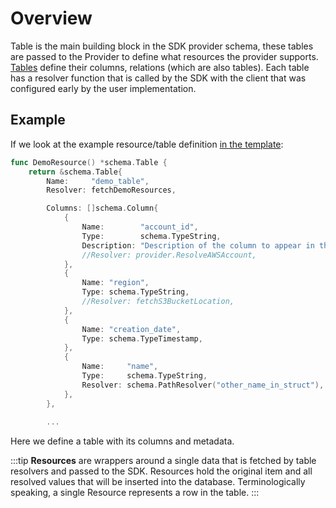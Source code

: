 # Overview

Table is the main building block in the SDK provider schema, these tables are passed to the Provider to define what resources the provider supports. [Tables](https://github.com/cloudquery/cq-provider-sdk/blob/main/provider/schema/table.go) define their columns, relations (which are also tables). Each table has a resolver function that is called by the SDK with the client that was configured early by the user implementation.

## Example

If we look at the example resource/table definition [in the template](https://github.com/cloudquery/cq-provider-template/blob/main/resources/demo_resource.go):

```go
func DemoResource() *schema.Table {
	return &schema.Table{
		Name:     "demo_table",
		Resolver: fetchDemoResources,

		Columns: []schema.Column{
			{
				Name:        "account_id",
				Type:        schema.TypeString,
				Description: "Description of the column to appear in the generated documentation",
				//Resolver: provider.ResolveAWSAccount,
			},
			{
				Name: "region",
				Type: schema.TypeString,
				//Resolver: fetchS3BucketLocation,
			},
			{
				Name: "creation_date",
				Type: schema.TypeTimestamp,
			},
			{
				Name:     "name",
				Type:     schema.TypeString,
				Resolver: schema.PathResolver("other_name_in_struct"),
			},
		},
		
		...
```

Here we define a table with its columns and metadata.

:::tip
**Resources** are wrappers around a single data that is fetched by table resolvers and passed to the SDK. Resources hold the original item and all resolved values that will be inserted into the database.
Terminologically speaking, a single Resource represents a row in the table.
:::